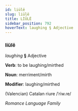 ```yaml
---
id: liülë
slug: liülë
title: LİÜLË
sidebar_position: 792
hoverText: laughing § Adjective
---
```


### liülë

*laughing* **§** Adjective

**Verb**: to be laughing/mirthed

**Noun**: merriment/mirth

**Modifier**: laughing/mirthed

(Valencian) Catalan riure /ˈriw.ɾe/

*Romance Language Family*